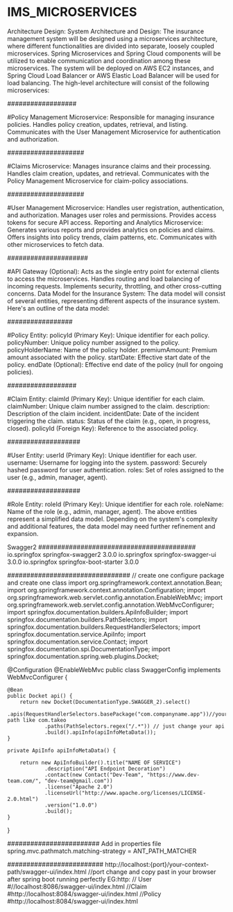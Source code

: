 # IMS_MICROSERVICES
Architecture Design: 
System Architecture and Design: 
The insurance management system will be designed using a microservices architecture, where different functionalities are divided into separate, loosely coupled microservices. Spring Microservices and Spring Cloud components will be utilized to enable communication and coordination among these microservices. The system will be deployed on AWS EC2 instances, and Spring Cloud Load Balancer or AWS Elastic Load Balancer will be used for load balancing. 
The high-level architecture will consist of the following microservices: 



##################


#Policy Management Microservice: 
Responsible for managing insurance policies. 
Handles policy creation, updates, retrieval, and listing. 
Communicates with the User Management Microservice for authentication and authorization. 




####################


#Claims Microservice: 
Manages insurance claims and their processing. 
Handles claim creation, updates, and retrieval. 
Communicates with the Policy Management Microservice for claim-policy associations. 



####################


#User Management Microservice: 
Handles user registration, authentication, and authorization. 
Manages user roles and permissions. 
Provides access tokens for secure API access. 
Reporting and Analytics Microservice: 
Generates various reports and provides analytics on policies and claims. 
Offers insights into policy trends, claim patterns, etc. 
Communicates with other microservices to fetch data. 



#####################


#API Gateway (Optional): 
Acts as the single entry point for external clients to access the microservices. 
Handles routing and load balancing of incoming requests. 
Implements security, throttling, and other cross-cutting concerns. 
Data Model for the Insurance System: 
The data model will consist of several entities, representing different aspects of the insurance system. Here's an outline of the data model: 


#################


#Policy Entity: 
policyId (Primary Key): Unique identifier for each policy. 
policyNumber: Unique policy number assigned to the policy. 
policyHolderName: Name of the policy holder. 
premiumAmount: Premium amount associated with the policy. 
startDate: Effective start date of the policy. 
endDate (Optional): Effective end date of the policy (null for ongoing policies). 


##################


#Claim Entity: 
claimId (Primary Key): Unique identifier for each claim. 
claimNumber: Unique claim number assigned to the claim. 
description: Description of the claim incident. 
incidentDate: Date of the incident triggering the claim. 
status: Status of the claim (e.g., open, in progress, closed). 
policyId (Foreign Key): Reference to the associated policy. 


###################


#User Entity: 
userId (Primary Key): Unique identifier for each user. 
username: Username for logging into the system. 
password: Securely hashed password for user authentication. 
roles: Set of roles assigned to the user (e.g., admin, manager, agent). 



###################


#Role Entity: 
roleId (Primary Key): Unique identifier for each role. 
roleName: Name of the role (e.g., admin, manager, agent). 
The above entities represent a simplified data model. Depending on the system's complexity and additional features, the data model may need further refinement and expansion. 
 

 
 Swagger2
#########################################
       <!--springfox dependencies for api documentations in swagger -->
        <dependency>
            <groupId>io.springfox</groupId>
            <artifactId>springfox-swagger2</artifactId>
            <version>3.0.0</version>
        </dependency>
        <dependency>
            <groupId>io.springfox</groupId>
            <artifactId>springfox-swagger-ui</artifactId>
            <version>3.0.0</version>
        </dependency>
        <dependency>
            <groupId>io.springfox</groupId>
            <artifactId>springfox-boot-starter</artifactId>
            <version>3.0.0</version>
        </dependency>


################################
// create one configure package and create one class 
import org.springframework.context.annotation.Bean;
import org.springframework.context.annotation.Configuration;
import org.springframework.web.servlet.config.annotation.EnableWebMvc;
import org.springframework.web.servlet.config.annotation.WebMvcConfigurer;
import springfox.documentation.builders.ApiInfoBuilder;
import springfox.documentation.builders.PathSelectors;
import springfox.documentation.builders.RequestHandlerSelectors;
import springfox.documentation.service.ApiInfo;
import springfox.documentation.service.Contact;
import springfox.documentation.spi.DocumentationType;
import springfox.documentation.spring.web.plugins.Docket;

@Configuration
@EnableWebMvc
public class SwaggerConfig implements WebMvcConfigurer {

    @Bean
    public Docket api() {
        return new Docket(DocumentationType.SWAGGER_2).select()
                .apis(RequestHandlerSelectors.basePackage("com.companyname.app"))//your path like com.takeo
                .paths(PathSelectors.regex("/.*")) // just change your api
                .build().apiInfo(apiInfoMetaData());
    }

    private ApiInfo apiInfoMetaData() {

        return new ApiInfoBuilder().title("NAME OF SERVICE")
                .description("API Endpoint Decoration")
                .contact(new Contact("Dev-Team", "https://www.dev-team.com/", "dev-team@gmail.com"))
                .license("Apache 2.0")
                .licenseUrl("http://www.apache.org/licenses/LICENSE-2.0.html")
                .version("1.0.0")
                .build();
    }

}

########################
Add in properties file 
spring.mvc.pathmatch.matching-strategy = ANT_PATH_MATCHER



#########################
http://localhost:{port}/your-context-path/swagger-ui/index.html
//port change and copy past in your browser after spring boot running perfectly
EG:http:
// User
#//localhost:8086/swagger-ui/index.html
//Claim
#http://localhost:8084/swagger-ui/index.html
//Policy
#http://localhost:8084/swagger-ui/index.html






